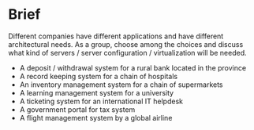 # Brief
Different companies have different applications and have different architectural needs. As a group, choose among the choices and discuss what kind of servers / server configuration / virtualization will be needed.

- A deposit / withdrawal system for a rural bank located in the province
- A record keeping system for a chain of hospitals
- An inventory management system for a chain of supermarkets
- A learning management system for a university
- A ticketing system for an international IT helpdesk
- A government portal for tax system
- A flight management system by a global airline